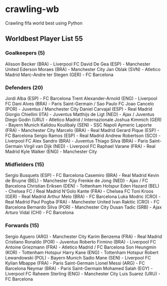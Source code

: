 # crawling-wb

Crawling fifa world best using Python

## Worldbest Player List 55

### Goalkeepers (5)

Alisson Becker (BRA) - Liverpool FC
David De Gea (ESP) - Manchester United
Ederson Moraes (BRA) - Manchester City
Jan Oblak (SVN) - Atletico Madrid
Marc-Andre ter Stegen (GER) - FC Barcelona

### Defenders (20)

Jordi Alba (ESP) - FC Barcelona
Trent Alexander-Arnold (ENG) - Liverpool FC
Dani Alves (BRA) - Paris Saint-Germain / Sao Paulo FC
Joao Cancelo (POR) - Juventus / Manchester City
Daniel Carvajal (ESP) - Real Madrid
Giorgio Chiellini (ITA) - Juventus
Matthijs de Ligt (NED) - Ajax / Juventus
Diego Godin (URU) - Atletico Madrid / Internazionale
Joshua Kimmich (GER) - Bayern Munich
Kalidou Koulibaly (SEN) - SSC Napoli
Aymeric Laporte (FRA) - Manchester City
Marcelo (BRA) - Real Madrid
Gerard Pique (ESP) - FC Barcelona
Sergio Ramos (ESP) - Real Madrid
Andrew Robertson (SCO) - Liverpool FC
Alex Sandro (BRA) - Juventus
Thiago Silva (BRA) - Paris Saint-Germain
Virgil van Dijk (NED) - Liverpool FC
Raphael Varane (FRA) - Real Madrid
Kyle Walker (ENG) - Manchester City

### Midfielders (15)

Sergio Busquets (ESP) - FC Barcelona
Casemiro (BRA) - Real Madrid
Kevin de Bruyne (BEL) - Manchester City
Frenkie de Jong (NED) - Ajax / FC Barcelona
Christian Eriksen (DEN) - Tottenham Hotspur
Eden Hazard (BEL) - Chelsea FC / Real Madrid
N'Golo Kante (FRA) - Chelsea FC
Toni Kroos (GER) - Real Madrid
Arthur Melo (BRA) - FC Barcelona
Luka Modric (CRO) - Real Madrid
Paul Pogba (FRA) - Manchester United
Ivan Rakitic (CRO) - FC Barcelona
Bernardo Silva (POR) - Manchester City
Dusan Tadic (SRB) - Ajax
Arturo Vidal (CHI) - FC Barcelona

### Forwards (15)

Sergio Aguero (ARG) - Manchester City
Karim Benzema (FRA) - Real Madrid
Cristiano Ronaldo (POR) - Juventus
Roberto Firmino (BRA) - Liverpool FC
Antoine Griezmann (FRA) - Atletico Madrid / FC Barcelona
Son Heungmin (KOR) - Tottenham Hotspur
Harry Kane (ENG) - Tottenham Hotspur
Robert Lewandowski (POL) - Bayern Munich
Sadio Mane (SEN) - Liverpool FC
Kylian Mbappe (FRA) - Paris Saint-Germain
Lionel Messi (ARG) - FC Barcelona
Neymar (BRA) - Paris Saint-Germain
Mohamed Salah (EGY) - Liverpool FC
Raheem Sterling (ENG) - Manchester City
Luis Suarez (URU) - FC Barcelona
